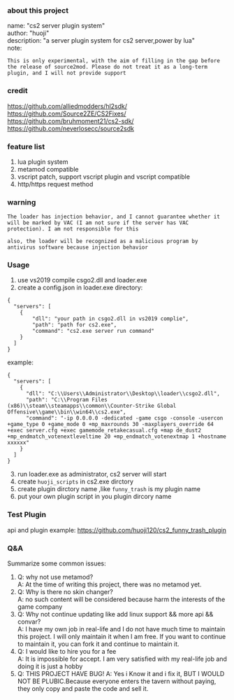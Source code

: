 ### about this project
name: "cs2 server plugin system"  
author: "huoji"  
description: "a server plugin system for cs2 server,power by lua"  
note:  
```
This is only experimental, with the aim of filling in the gap before the release of source2mod. Please do not treat it as a long-term plugin, and I will not provide support 
```

### credit  
https://github.com/alliedmodders/hl2sdk/  
https://github.com/Source2ZE/CS2Fixes/  
https://github.com/bruhmoment21/cs2-sdk/  
https://github.com/neverlosecc/source2sdk  

### feature list 
1. lua plugin system 
2. metamod compatible 
3. vscript patch, support vscript plugin and vscript compatible 
4. http/https request method 

### warning
```
The loader has injection behavior, and I cannot guarantee whether it will be marked by VAC (I am not sure if the server has VAC protection). I am not responsible for this

also, the loader will be recognized as a malicious program by antivirus software because injection behavior
```

### Usage 
1. use vs2019 compile csgo2.dll and loader.exe 
2. create a config.json in loader.exe directory: 
```
{
  "servers": [
    {
        "dll": "your path in csgo2.dll in vs2019 complie",
        "path": "path for cs2.exe",
        "command": "cs2.exe server run command"
    }
  ]
}
```
example:  
```
{
  "servers": [
    {
      "dll": "C:\\Users\\Administrator\\Desktop\\loader\\csgo2.dll",
      "path": "C:\\Program Files (x86)\\steam\\steamapps\\common\\Counter-Strike Global Offensive\\game\\bin\\win64\\cs2.exe",
      "command": "-ip 0.0.0.0 -dedicated -game csgo -console -usercon +game_type 0 +game_mode 0 +mp_maxrounds 30 -maxplayers_override 64 +exec server.cfg +exec gamemode_retakecasual.cfg +map de_dust2 +mp_endmatch_votenextleveltime 20 +mp_endmatch_votenextmap 1 +hostname xxxxxx"
    }
  ]
}

```
3. run loader.exe as administrator, cs2 server will start
4. create `huoji_scripts` in cs2.exe dirctory
5. create plugin dirctory name ,like `funny_trash` is my plugin name
6. put your own plugin script in you plugin dircory name 
### Test Plugin  
api and plugin example: 
https://github.com/huoji120/cs2_funny_trash_plugin  

### Q&A
Summarize some common issues:  
1. Q: why not use metamod?   
   A: At the time of writing this project, there was no metamod yet.   
2. Q: Why is there no skin changer?   
   A: no such content will be considered because harm the interests of the game company  
3. Q: Why not continue updating like add linux support && more api && convar?  
   A: I have my own job in real-life and I do not have much time to maintain this project. I will only maintain it when I am free. If you want to continue to maintain it, you can fork it and continue to maintain it.  
4. Q: I would like to hire you for a fee  
   A: It is impossible for accept. I am very satisfied with my real-life job and doing it is just a hobby
5. Q: THIS PROJECT HAVE BUG!
   A: Yes i Know it and i fix it, BUT I WOULD NOT BE PLUBIC.Because everyone enters the tavern without paying, they only copy and paste the code and sell it.
